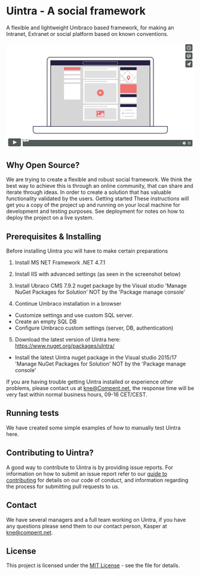 # Uintra - A social framework
A flexible and lightweight Umbraco based framework, for making an Intranet, Extranet or social platform based on known conventions.

[![ScreenShot](Img/vimeo.png)](https://vimeo.com/263109862)

## Why Open Source?
We are trying to create a flexible and robust social framework. We think the best way to achieve this is through an online community, that can share and iterate through ideas. In order to create a solution that has valuable functionality validated by the users.
Getting started
These instructions will get you a copy of the project up and running on your local machine for development and testing purposes. See deployment for notes on how to deploy the project on a live system.

## Prerequisites & Installing
Before installing Uintra you will have to make certain preparations

1. Install MS NET Framework .NET 4.7.1

2. Install IIS with advanced settings (as seen in the screenshot below)


3. Install Ubraco CMS 7.9.2 nuget package by the Visual studio 'Manage NuGet Packages for Solution' NOT by the 'Package manage console'

4. Continue Umbraco installation in a browser 
* Customize settings and use custom SQL server.
* Create an empty SQL DB
* Configure Umbraco custom settings (server, DB, authentication)

5. Download the latest version of Uintra here: https://www.nuget.org/packages/uIntra/
* Install the latest Uintra nuget package in the Visual studio 2015/17 'Manage NuGet Packages for Solution' NOT by the 'Package manage console'

If you are having trouble getting Uintra installed or experience other problems, please contact us at kne@Compent.net, the response time will be very fast within normal business hours, 09-16 CET/CEST.

## Running tests
We have created some simple examples of how to manually test Uintra here.

## Contributing to Uintra?
A good way to contribute to Uintra is by providing issue reports. For information on how to submit an issue report refer to our [guide to contributing](CONTRIBUTING.md) for details on our code of conduct, and information regarding the process for submitting pull requests to us.

## Contact
We have several managers and a full team working on Uintra, if you have any questions please send them to our contact person, Kasper at kne@compent.net. 

## License
This project is licensed under the [MIT License](LICENSE.md) - see the file for details.
